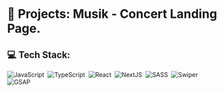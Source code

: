 # 🚧 Projects: Musik - Concert Landing Page.

## 💻 Tech Stack:

<img alt="JavaScript" src="https://img.shields.io/badge/JavaScript-476072.svg?&style=for-the-badge&logo=javascript&logoColor=fff&logoWidth=20&labelColor=FFCA00" />&nbsp;
<img alt="TypeScript" src="https://img.shields.io/badge/TypeScript-476072.svg?&style=for-the-badge&logo=TypeScript&logoColor=fff&logoWidth=20&labelColor=39A2DB" />&nbsp;
<img alt="React" src="https://img.shields.io/badge/React-476072.svg?&style=for-the-badge&logo=react&logoColor=fff&logoWidth=20&labelColor=03506F" />&nbsp;
<img alt="NextJS" src="https://img.shields.io/badge/Next JS-476072.svg?&style=for-the-badge&logo=next.js&logoColor=fff&logoWidth=20&labelColor=E97878" />&nbsp;
<img alt="SASS" src="https://img.shields.io/badge/SCSS-476072.svg?&style=for-the-badge&logo=SASS&logoColor=fff&logoWidth=20&labelColor=BC658D" />&nbsp;
<img alt="Swiper" src="https://img.shields.io/badge/swiper_sliders-476072.svg?&style=for-the-badge&logo=swiper&logoColor=fff&logoWidth=20&labelColor=8843F2" />&nbsp;
<img alt="GSAP" src="https://img.shields.io/badge/GSAP_animations-476072.svg?&style=for-the-badge&logo=greensock&logoColor=fff&logoWidth=20&labelColor=95CD41" />&nbsp;
